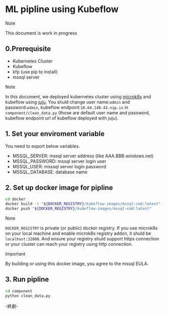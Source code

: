 # ML pipline using Kubeflow

> [!NOTE]
>  This document is work in progress

## 0.Prerequisite

- Kubernetes Cluster
- Kubeflow
- kfp (use pip to install)
- mssql server

> [!NOTE]
>  In this document, we deployed kubernetes cluster using [microk8s](https://microk8s.io) and kubeflow using [juju](https://charmed-kubeflow.io/docs/install).
>  You shuld change user name:`admin` and password:`admin`, kubeflow endpoint:`10.64.140.43.nip.io` in `component/clean_data.py` (those are default user name and password, kubeflow endpoint url of kubeflow deployed with juju).

## 1. Set your enviroment variable

You need to export below variables.

- MSSQL_SERVER: mssql server address (like AAA.BBB.windows.net)
- MSSQL_PASSWORD: mssql server login user
- MSSQL_USER: msssql server login password
- MSSQL_DATABASE: database name

## 2. Set up docker image for pipline

```bash
cd docker
docker build -t "${DOCKER_REGISTRY}/kubeflow-images/mssql-cmd:latest" -f "msssql-dockerfile"  --platform linux/amd64 --no-cache
docker push "${DOCKER_REGISTRY}/kubeflow-images/mssql-cmd:latest"
```

> [!NOTE]
>  `DOCKER_REGISTRY` is private (or public) docker registry. If you use microk8s on your local machine and enable microk8s registry addon, it shuld be `localhost:32000`.
>  And ensure your registry shuld support https connection or your cluster can reach your registry using http connection.

> [!IMPORTANT]
> By building or using this docker image, you agree to the mssql EULA.

## 3. Run pipline

```bash
cd component
python clean_data.py
```

-終劇-
